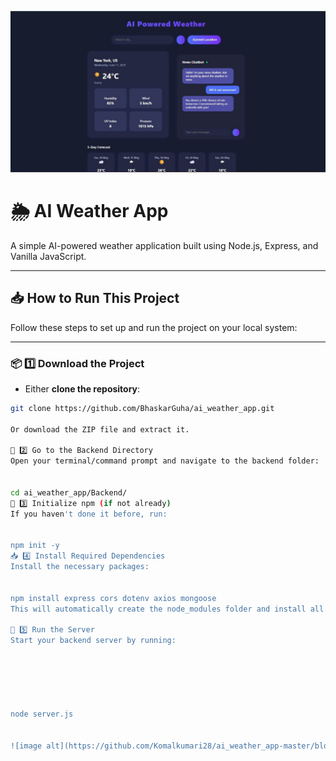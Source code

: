 ![image alt](https://github.com/Komalkumari28/ai_weather_app-master/blob/main/WhatsApp%20Image%202025-06-11%20at%207.06.10%20PM.jpeg?raw=true)

# 🌦️ AI Weather App

A simple AI-powered weather application built using Node.js, Express, and Vanilla JavaScript.

---

## 📥 How to Run This Project

Follow these steps to set up and run the project on your local system:

---

### 📦 1️⃣ Download the Project

- Either **clone the repository**:

```bash
git clone https://github.com/BhaskarGuha/ai_weather_app.git

Or download the ZIP file and extract it.

📂 2️⃣ Go to the Backend Directory
Open your terminal/command prompt and navigate to the backend folder:


cd ai_weather_app/Backend/
📜 3️⃣ Initialize npm (if not already)
If you haven't done it before, run:


npm init -y
📥 4️⃣ Install Required Dependencies
Install the necessary packages:


npm install express cors dotenv axios mongoose
This will automatically create the node_modules folder and install all required libraries.

🚀 5️⃣ Run the Server
Start your backend server by running:






node server.js


![image alt](https://github.com/Komalkumari28/ai_weather_app-master/blob/main/WhatsApp%20Image%202025-06-11%20at%207.06.10%20PM.jpeg?raw=true)
